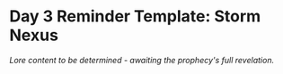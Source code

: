 # Day 3 Reminder Template: Storm Nexus

*Lore content to be determined - awaiting the prophecy's full revelation.*
